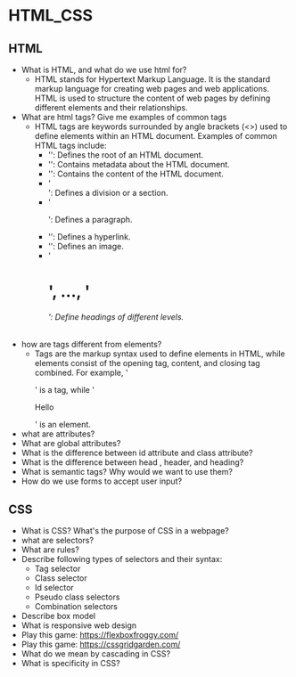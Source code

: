 # HTML_CSS
## HTML
- What is HTML, and what do we use html for?
	- HTML stands for Hypertext Markup Language. It is the standard markup language for creating web pages and web applications. HTML is used to structure the content of web pages by defining different elements and their relationships.
- What are html tags? Give me examples of common tags
	- HTML tags are keywords surrounded by angle brackets (<>) used to define elements within an HTML document. Examples of common HTML tags include:
		- '<html>': Defines the root of an HTML document.
		- '<head>': Contains metadata about the HTML document.
		- '<body>': Contains the content of the HTML document.
		- '<div>': Defines a division or a section.
		- '<p>': Defines a paragraph.
		- '<a>': Defines a hyperlink.
		- '<img>': Defines an image.
		- '<h1>', ..., '<h6>': Define headings of different levels.
- how are tags different from elements?
	- Tags are the markup syntax used to define elements in HTML, while elements consist of the opening tag, content, and closing tag combined. For example, '<p>' is a tag, while '<p>Hello</p>' is an element.
- what are attributes?
- What are global attributes?
- What is the difference between id attribute and class attribute?
- What is the difference between head , header, and heading?
- What is semantic tags? Why would we want to use them?
- How do we use forms to accept user input?
## CSS
- What is CSS? What's the purpose of CSS in a webpage?
- what are selectors?
- What are rules?
- Describe following types of selectors and their syntax:
	- Tag selector
	- Class selector
	- Id selector
	- Pseudo class selectors
	- Combination selectors
- Describe box model
- What is responsive web design
- Play this game: https://flexboxfroggy.com/
- Play this game: https://cssgridgarden.com/
- What do we mean by cascading in CSS?
- What is specificity in CSS?
